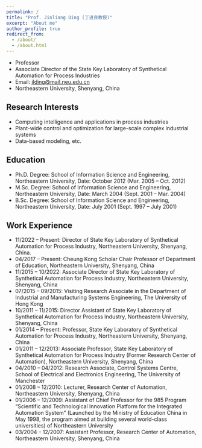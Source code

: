 ```yaml
---
permalink: /
title: "Prof. Jinliang Ding (丁进良教授)"
excerpt: "About me"
author_profile: true
redirect_from: 
  - /about/
  - /about.html
---
```

+ Professor
+ Associate Director of the State Key Laboratory of Synthetical Automation for Process Industries
+ Email: jlding@mail.neu.edu.cn
+ Northeastern University, Shenyang, China

Research Interests
------
+ Computing intelligence and applications in process industries
+ Plant-wide control and optimization for large-scale complex industrial systems
+ Data-based modeling, etc.

Education
------
+ Ph.D. Degree: School of Information Science and Engineering, Northeastern University, Date: October 2012 (Mar. 2005 – Oct. 2012)
+ M.Sc. Degree: School of Information Science and Engineering, Northeastern University, Date: March 2004 (Sept. 2001 – Mar. 2004) 
+ B.Sc. Degree: School of Information Science and Engineering, Northeastern University, Date: July 2001 (Sept. 1997 – July 2001)

Work Experience
------
+ 11/2022 – Present: Director of State Key Laboratory of Synthetical Automation for Process Industry, Northeastern University, Shenyang, China.
+ 04/2017 – Present: Cheung Kong Scholar Chair Professor of Department of Education, Northeastern University, Shenyang, China
+ 11/2015 – 10/2022: Associate Director of State Key Laboratory of Synthetical Automation for Process Industry, Northeastern University, Shenyang, China
+ 07/2015 – 09/2015: Visiting Research Associate in the Department of Industrial and Manufacturing Systems Engineering, The University of Hong Kong
+ 10/2011 – 11/2015: Director Assistant of State Key Laboratory of Synthetical Automation for Process Industry, Northeastern University, Shenyang, China
+ 01/2014 – Present: Professor, State Key Laboratory of Synthetical Automation for Process Industry, Northeastern University, Shenyang, China
+ 01/2011 – 12/2013: Associate Professor, State Key Laboratory of Synthetical Automation for Process Industry (Former Research Center of Automation), Northeastern University, Shenyang, China
+ 04/2010 – 04/2012: Research Associate, Control Systems Centre, School of Electrical and Electronics Engineering, The University of Manchester
+ 01/2008 – 12/2010: Lecturer, Research Center of Automation, Northeastern University, Shenyang, China
+ 01/2006 – 12/2009: Assistant of Chief Professor for the 985 Program “Scientific and Technological Innovation Platform for the Integrated Automation System” (Launched by the Ministry of Education China in May 1998, the program aimed at building several world-class universities) of Northeastern University 
+ 03/2004 – 12/2007: Assistant Professor, Research Center of Automation, Northeastern University, Shenyang, China
